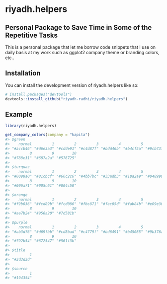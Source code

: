 
<!-- README.md is generated from README.Rmd. Please edit that file -->

# riyadh.helpers

<!-- badges: start -->
<!-- badges: end -->

## Personal Package to Save Time in Some of the Repetitive Tasks

This is a personal package that let me borrow code snippets that I use
on daily basis at my work such as ggplot2 company theme or branding
colors, etc..

## Installation

You can install the development version of riyadh.helpers like so:

``` r
# install.packages("devtools")
devtools::install_github("riyadh-radhi/riyadh.helpers")
```

## Example

``` r
library(riyadh.helpers)

get_company_colors(company = "kapita")
#> $green
#>    normal         1         2         3         4         5         6         7 
#> "#accb46" "#d6e3a3" "#cdde91" "#c4d87f" "#bdd46b" "#b4cf5a" "#9cb73f" "#8ba237" 
#>         8         9        10 
#> "#788e31" "#687a2a" "#576725" 
#> 
#> $turquaz
#>    normal         1         2         3         4         5         6         7 
#> "#0098a0" "#81cbcf" "#66c2c6" "#4bb7bc" "#33adb3" "#18a2a9" "#048990" "#007a80" 
#>         8         9        10 
#> "#006a71" "#005c61" "#004c50" 
#> 
#> $orange
#>    normal         1         2         3         4         5         6         7 
#> "#f9b036" "#fcd89b" "#fcd086" "#fbc871" "#fac05d" "#fab84b" "#e09e30" "#c78e2a" 
#>         8         9        10 
#> "#ae7b24" "#956a20" "#7d581b" 
#> 
#> $purple
#>    normal         1         2         3         4         5         6         7 
#> "#ab3d76" "#d69fbb" "#cd8bad" "#c4779f" "#bd6491" "#b45085" "#9b376a" "#8a315e" 
#>         8         9        10 
#> "#792b54" "#672547" "#561f3b" 
#> 
#> $title
#>         1 
#> "#3d3d3d" 
#> 
#> $source
#>         1 
#> "#194354"
```
